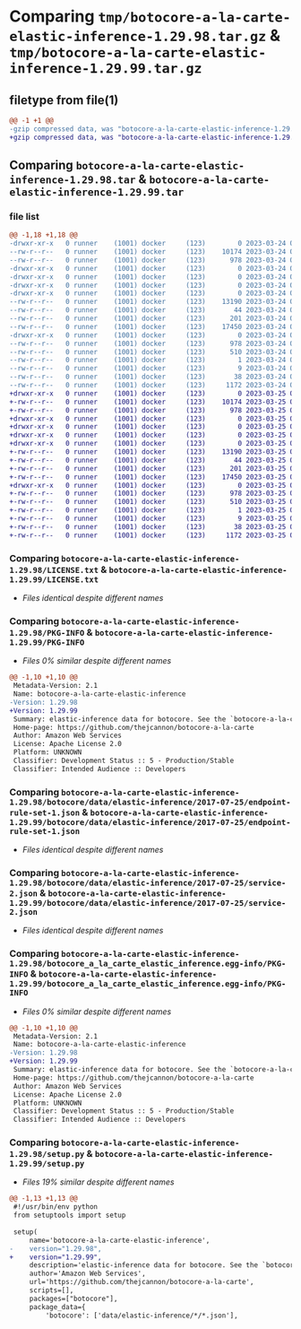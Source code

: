 # Comparing `tmp/botocore-a-la-carte-elastic-inference-1.29.98.tar.gz` & `tmp/botocore-a-la-carte-elastic-inference-1.29.99.tar.gz`

## filetype from file(1)

```diff
@@ -1 +1 @@
-gzip compressed data, was "botocore-a-la-carte-elastic-inference-1.29.98.tar", last modified: Fri Mar 24 01:24:19 2023, max compression
+gzip compressed data, was "botocore-a-la-carte-elastic-inference-1.29.99.tar", last modified: Sat Mar 25 01:22:40 2023, max compression
```

## Comparing `botocore-a-la-carte-elastic-inference-1.29.98.tar` & `botocore-a-la-carte-elastic-inference-1.29.99.tar`

### file list

```diff
@@ -1,18 +1,18 @@
-drwxr-xr-x   0 runner    (1001) docker     (123)        0 2023-03-24 01:24:19.337939 botocore-a-la-carte-elastic-inference-1.29.98/
--rw-r--r--   0 runner    (1001) docker     (123)    10174 2023-03-24 01:24:19.000000 botocore-a-la-carte-elastic-inference-1.29.98/LICENSE.txt
--rw-r--r--   0 runner    (1001) docker     (123)      978 2023-03-24 01:24:19.337939 botocore-a-la-carte-elastic-inference-1.29.98/PKG-INFO
-drwxr-xr-x   0 runner    (1001) docker     (123)        0 2023-03-24 01:24:19.337939 botocore-a-la-carte-elastic-inference-1.29.98/botocore/
-drwxr-xr-x   0 runner    (1001) docker     (123)        0 2023-03-24 01:24:19.337939 botocore-a-la-carte-elastic-inference-1.29.98/botocore/data/
-drwxr-xr-x   0 runner    (1001) docker     (123)        0 2023-03-24 01:24:19.337939 botocore-a-la-carte-elastic-inference-1.29.98/botocore/data/elastic-inference/
-drwxr-xr-x   0 runner    (1001) docker     (123)        0 2023-03-24 01:24:19.337939 botocore-a-la-carte-elastic-inference-1.29.98/botocore/data/elastic-inference/2017-07-25/
--rw-r--r--   0 runner    (1001) docker     (123)    13190 2023-03-24 01:23:57.000000 botocore-a-la-carte-elastic-inference-1.29.98/botocore/data/elastic-inference/2017-07-25/endpoint-rule-set-1.json
--rw-r--r--   0 runner    (1001) docker     (123)       44 2023-03-24 01:23:57.000000 botocore-a-la-carte-elastic-inference-1.29.98/botocore/data/elastic-inference/2017-07-25/examples-1.json
--rw-r--r--   0 runner    (1001) docker     (123)      201 2023-03-24 01:23:57.000000 botocore-a-la-carte-elastic-inference-1.29.98/botocore/data/elastic-inference/2017-07-25/paginators-1.json
--rw-r--r--   0 runner    (1001) docker     (123)    17450 2023-03-24 01:23:57.000000 botocore-a-la-carte-elastic-inference-1.29.98/botocore/data/elastic-inference/2017-07-25/service-2.json
-drwxr-xr-x   0 runner    (1001) docker     (123)        0 2023-03-24 01:24:19.337939 botocore-a-la-carte-elastic-inference-1.29.98/botocore_a_la_carte_elastic_inference.egg-info/
--rw-r--r--   0 runner    (1001) docker     (123)      978 2023-03-24 01:24:19.000000 botocore-a-la-carte-elastic-inference-1.29.98/botocore_a_la_carte_elastic_inference.egg-info/PKG-INFO
--rw-r--r--   0 runner    (1001) docker     (123)      510 2023-03-24 01:24:19.000000 botocore-a-la-carte-elastic-inference-1.29.98/botocore_a_la_carte_elastic_inference.egg-info/SOURCES.txt
--rw-r--r--   0 runner    (1001) docker     (123)        1 2023-03-24 01:24:19.000000 botocore-a-la-carte-elastic-inference-1.29.98/botocore_a_la_carte_elastic_inference.egg-info/dependency_links.txt
--rw-r--r--   0 runner    (1001) docker     (123)        9 2023-03-24 01:24:19.000000 botocore-a-la-carte-elastic-inference-1.29.98/botocore_a_la_carte_elastic_inference.egg-info/top_level.txt
--rw-r--r--   0 runner    (1001) docker     (123)       38 2023-03-24 01:24:19.337939 botocore-a-la-carte-elastic-inference-1.29.98/setup.cfg
--rw-r--r--   0 runner    (1001) docker     (123)     1172 2023-03-24 01:24:19.000000 botocore-a-la-carte-elastic-inference-1.29.98/setup.py
+drwxr-xr-x   0 runner    (1001) docker     (123)        0 2023-03-25 01:22:40.835451 botocore-a-la-carte-elastic-inference-1.29.99/
+-rw-r--r--   0 runner    (1001) docker     (123)    10174 2023-03-25 01:22:40.000000 botocore-a-la-carte-elastic-inference-1.29.99/LICENSE.txt
+-rw-r--r--   0 runner    (1001) docker     (123)      978 2023-03-25 01:22:40.835451 botocore-a-la-carte-elastic-inference-1.29.99/PKG-INFO
+drwxr-xr-x   0 runner    (1001) docker     (123)        0 2023-03-25 01:22:40.835451 botocore-a-la-carte-elastic-inference-1.29.99/botocore/
+drwxr-xr-x   0 runner    (1001) docker     (123)        0 2023-03-25 01:22:40.835451 botocore-a-la-carte-elastic-inference-1.29.99/botocore/data/
+drwxr-xr-x   0 runner    (1001) docker     (123)        0 2023-03-25 01:22:40.835451 botocore-a-la-carte-elastic-inference-1.29.99/botocore/data/elastic-inference/
+drwxr-xr-x   0 runner    (1001) docker     (123)        0 2023-03-25 01:22:40.835451 botocore-a-la-carte-elastic-inference-1.29.99/botocore/data/elastic-inference/2017-07-25/
+-rw-r--r--   0 runner    (1001) docker     (123)    13190 2023-03-25 01:22:12.000000 botocore-a-la-carte-elastic-inference-1.29.99/botocore/data/elastic-inference/2017-07-25/endpoint-rule-set-1.json
+-rw-r--r--   0 runner    (1001) docker     (123)       44 2023-03-25 01:22:12.000000 botocore-a-la-carte-elastic-inference-1.29.99/botocore/data/elastic-inference/2017-07-25/examples-1.json
+-rw-r--r--   0 runner    (1001) docker     (123)      201 2023-03-25 01:22:12.000000 botocore-a-la-carte-elastic-inference-1.29.99/botocore/data/elastic-inference/2017-07-25/paginators-1.json
+-rw-r--r--   0 runner    (1001) docker     (123)    17450 2023-03-25 01:22:12.000000 botocore-a-la-carte-elastic-inference-1.29.99/botocore/data/elastic-inference/2017-07-25/service-2.json
+drwxr-xr-x   0 runner    (1001) docker     (123)        0 2023-03-25 01:22:40.835451 botocore-a-la-carte-elastic-inference-1.29.99/botocore_a_la_carte_elastic_inference.egg-info/
+-rw-r--r--   0 runner    (1001) docker     (123)      978 2023-03-25 01:22:40.000000 botocore-a-la-carte-elastic-inference-1.29.99/botocore_a_la_carte_elastic_inference.egg-info/PKG-INFO
+-rw-r--r--   0 runner    (1001) docker     (123)      510 2023-03-25 01:22:40.000000 botocore-a-la-carte-elastic-inference-1.29.99/botocore_a_la_carte_elastic_inference.egg-info/SOURCES.txt
+-rw-r--r--   0 runner    (1001) docker     (123)        1 2023-03-25 01:22:40.000000 botocore-a-la-carte-elastic-inference-1.29.99/botocore_a_la_carte_elastic_inference.egg-info/dependency_links.txt
+-rw-r--r--   0 runner    (1001) docker     (123)        9 2023-03-25 01:22:40.000000 botocore-a-la-carte-elastic-inference-1.29.99/botocore_a_la_carte_elastic_inference.egg-info/top_level.txt
+-rw-r--r--   0 runner    (1001) docker     (123)       38 2023-03-25 01:22:40.835451 botocore-a-la-carte-elastic-inference-1.29.99/setup.cfg
+-rw-r--r--   0 runner    (1001) docker     (123)     1172 2023-03-25 01:22:40.000000 botocore-a-la-carte-elastic-inference-1.29.99/setup.py
```

### Comparing `botocore-a-la-carte-elastic-inference-1.29.98/LICENSE.txt` & `botocore-a-la-carte-elastic-inference-1.29.99/LICENSE.txt`

 * *Files identical despite different names*

### Comparing `botocore-a-la-carte-elastic-inference-1.29.98/PKG-INFO` & `botocore-a-la-carte-elastic-inference-1.29.99/PKG-INFO`

 * *Files 0% similar despite different names*

```diff
@@ -1,10 +1,10 @@
 Metadata-Version: 2.1
 Name: botocore-a-la-carte-elastic-inference
-Version: 1.29.98
+Version: 1.29.99
 Summary: elastic-inference data for botocore. See the `botocore-a-la-carte` package for more info.
 Home-page: https://github.com/thejcannon/botocore-a-la-carte
 Author: Amazon Web Services
 License: Apache License 2.0
 Platform: UNKNOWN
 Classifier: Development Status :: 5 - Production/Stable
 Classifier: Intended Audience :: Developers
```

### Comparing `botocore-a-la-carte-elastic-inference-1.29.98/botocore/data/elastic-inference/2017-07-25/endpoint-rule-set-1.json` & `botocore-a-la-carte-elastic-inference-1.29.99/botocore/data/elastic-inference/2017-07-25/endpoint-rule-set-1.json`

 * *Files identical despite different names*

### Comparing `botocore-a-la-carte-elastic-inference-1.29.98/botocore/data/elastic-inference/2017-07-25/service-2.json` & `botocore-a-la-carte-elastic-inference-1.29.99/botocore/data/elastic-inference/2017-07-25/service-2.json`

 * *Files identical despite different names*

### Comparing `botocore-a-la-carte-elastic-inference-1.29.98/botocore_a_la_carte_elastic_inference.egg-info/PKG-INFO` & `botocore-a-la-carte-elastic-inference-1.29.99/botocore_a_la_carte_elastic_inference.egg-info/PKG-INFO`

 * *Files 0% similar despite different names*

```diff
@@ -1,10 +1,10 @@
 Metadata-Version: 2.1
 Name: botocore-a-la-carte-elastic-inference
-Version: 1.29.98
+Version: 1.29.99
 Summary: elastic-inference data for botocore. See the `botocore-a-la-carte` package for more info.
 Home-page: https://github.com/thejcannon/botocore-a-la-carte
 Author: Amazon Web Services
 License: Apache License 2.0
 Platform: UNKNOWN
 Classifier: Development Status :: 5 - Production/Stable
 Classifier: Intended Audience :: Developers
```

### Comparing `botocore-a-la-carte-elastic-inference-1.29.98/setup.py` & `botocore-a-la-carte-elastic-inference-1.29.99/setup.py`

 * *Files 19% similar despite different names*

```diff
@@ -1,13 +1,13 @@
 #!/usr/bin/env python
 from setuptools import setup
 
 setup(
     name='botocore-a-la-carte-elastic-inference',
-    version="1.29.98",
+    version="1.29.99",
     description='elastic-inference data for botocore. See the `botocore-a-la-carte` package for more info.',
     author='Amazon Web Services',
     url='https://github.com/thejcannon/botocore-a-la-carte',
     scripts=[],
     packages=["botocore"],
     package_data={
         'botocore': ['data/elastic-inference/*/*.json'],
```

